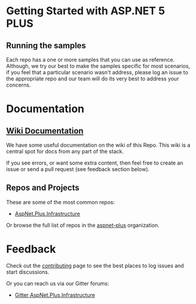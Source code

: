 # Getting Started with ASP.NET 5 PLUS

## Running the samples

Each repo has a one or more samples that you can use as reference. Although, we try our best to make the samples specific for most scenarios, if you feel that a particular scenario wasn't address, please log an issue to the appropriate repo and our team will do its very best to address your concerns.

# Documentation

## [Wiki Documentation](https://github.com/aspnet-plus/Home/wiki)
We have some useful documentation on the wiki of this Repo. This wiki is a central spot for docs from any part of the stack.

If you see errors, or want some extra content, then feel free to create an issue or send a pull request (see feedback section below).

## Repos and Projects

These are some of the most common repos:

* [AspNet.Plus.Infrastructure](https://github.com/aspnet-plus/AspNet.Plus.Infrastructure)

Or browse the full list of repos in the [aspnet-plus](https://github.com/aspnet-plus/) organization.

# Feedback

Check out the [contributing](CONTRIBUTING.md) page to see the best places to log issues and start discussions.

Or you can reach us via our Gitter forums:

* [Gitter AspNet.Plus.Infrastructure](https://gitter.im/aspnet-plus/AspNet.Plus.Infrastructure) 
